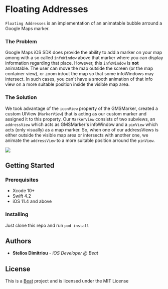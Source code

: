 # Floating Addresses

`Floating Addresses` is an implementation of an animatable bubble arround a Google Maps marker.

### The Problem

Google Maps iOS SDK does provide the ability to add a marker on your map among with a so called `infoWindow` above that marker where you can display information regarding that place.
However, this `infoWindow` is **not** animatable. The user can move the map outside the screen (or the map container view), or zoom in/out the map so that some infoWindows may intersect. In such cases, you can't have a smooth animation of that info view on a more suitable position inside the visible map area.

### The Solution
We took advantage of the `iconView` property of the GMSMarker, created a custom UIView (`MarkerView`) that is acting as our custom marker and assigned it to this property.
Our `MarkerView` consists of two subviews, an `addressView` which acts as GMSMarker's infoWindow and a `pinView` which acts (only visually) as a map marker.
So, when one of our addressViews is either outside the visible map area or intersects with another one, we animate the `addressView` to a more suitable position arround the `pinView`. 

![](/floating_addresses.gif)

## Getting Started

### Prerequisites

- Xcode 10+
- Swift 4.2
- iOS 11.4 and above

### Installing

Just clone this repo and run ```pod install```

## Authors

* **Stelios Dimitriou** - *iOS Developer @ Beat*

## License

This is a [Beat](https://thebeat.co/) project and is licensed under the MIT License
